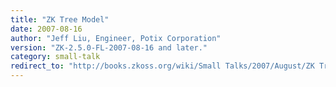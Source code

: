 ```yaml
---
title: "ZK Tree Model"
date: 2007-08-16
author: "Jeff Liu, Engineer, Potix Corporation"
version: "ZK-2.5.0-FL-2007-08-16 and later."
category: small-talk
redirect_to: "http://books.zkoss.org/wiki/Small Talks/2007/August/ZK Tree Model"
---
```

